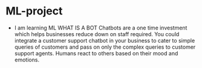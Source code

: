 # ML-project
* I am learning ML
WHAT IS A BOT
  Chatbots are a one time investment which helps businesses reduce down on staff required.
  You could integrate a customer support chatbot in your business
  to cater to simple queries of customers and pass on only the complex queries to customer support agents.
  Humans react to others based on their mood and emotions.
